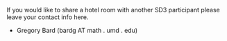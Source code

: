 
If you would like to share a hotel room with another SD3 participant please leave your contact info here. 

* Gregory Bard (bardg AT math . umd . edu) 